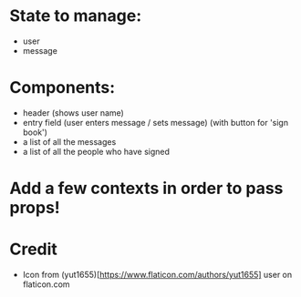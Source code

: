 # State to manage:

- user
- message

# Components:

- header (shows user name)
- entry field (user enters message / sets message)
  (with button for 'sign book')
- a list of all the messages
- a list of all the people who have signed

# Add a few contexts in order to pass props!

# Credit

- Icon from (yut1655)[https://www.flaticon.com/authors/yut1655] user on flaticon.com
